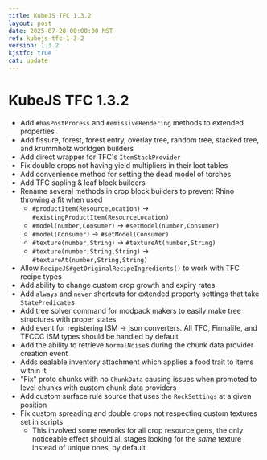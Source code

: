 ```yaml
---
title: KubeJS TFC 1.3.2
layout: post
date: 2025-07-28 00:00:00 MST
ref: kubejs-tfc-1-3-2
version: 1.3.2
kjstfc: true
cat: update
---
```


# KubeJS TFC 1.3.2

- Add `#hasPostProcess` and `#emissiveRendering` methods to extended properties
- Add fissure, forest, forest entry, overlay tree, random tree, stacked tree, and krummholz worldgen builders
- Add direct wrapper for TFC's `ItemStackProvider`
- Fix double crops not having yield multipliers in their loot tables
- Add convenience method for setting the dead model of torches
- Add TFC sapling & leaf block builders
- Rename several methods in crop block builders to prevent Rhino throwing a fit when used
    - `#productItem(ResourceLocation)` -> `#existingProductItem(ResourceLocation)`
    - `#model(number,Consumer)` -> `#setModel(number,Consumer)`
    - `#model(Consumer)` -> `#setModel(Consumer)`
    - `#texture(number,String)` -> `#textureAt(number,String)`
    - `#texture(number,String,String)` -> `#textureAt(number,String,String)`
- Allow `RecipeJS#getOriginalRecipeIngredients()` to work with TFC recipe types
- Add ability to change custom crop growth and expiry rates
- Add `always` and `never` shortcuts for extended property settings that take `StatePredicate`s
- Add tree solver command for modpack makers to easily make tree structures with proper states
- Add event for registering ISM -> json converters. All TFC, Firmalife, and TFCCC ISM types should be handled by default
- Add the ability to retrieve `NormalNoise`s during the chunk data provider creation event
- Adds sealable inventory attachment which applies a food trait to items within it
- "Fix" proto chunks with no `ChunkData` causing issues when promoted to level chunks with custom chunk data providers
- Add custom surface rule source that uses the `RockSettings` at a given position
- Fix custom spreading and double crops not respecting custom textures set in scripts
    - This involved some reworks for all crop resource gens, the only noticeable effect should all stages looking for the *same* texture instead of unique ones, by default
